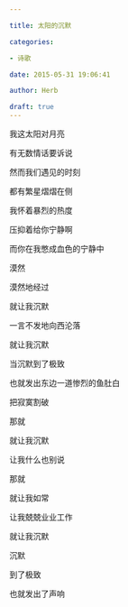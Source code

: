 ```yaml
---

title: 太阳的沉默

categories:

- 诗歌

date: 2015-05-31 19:06:41

author: Herb

draft: true
---
```


我这太阳对月亮

有无数情话要诉说

然而我们遇见的时刻

都有繁星熠熠在侧



我怀着暴烈的热度

压抑着给你宁静啊

而你在我憋成血色的宁静中

漠然

漠然地经过



就让我沉默

一言不发地向西沦落

就让我沉默

当沉默到了极致

也就发出东边一道惨烈的鱼肚白

把寂寞割破



那就

就让我沉默

让我什么也别说

那就

就让我如常

让我兢兢业业工作



就让我沉默

沉默

到了极致

也就发出了声响